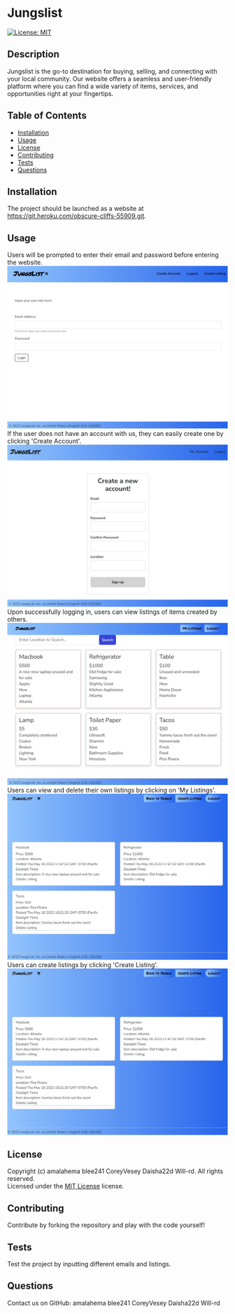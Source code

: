 # Jungslist
  [![License: MIT](https://img.shields.io/badge/License-MIT-yellow.svg)](https://opensource.org/licenses/MIT)

  ## Description

  Jungslist is the go-to destination for buying, selling, and connecting with your local community. Our website offers a seamless and user-friendly platform where you can find a wide variety of items, services, and opportunities right at your fingertips.

  ## Table of Contents

  - [Installation](#installation)
  - [Usage](#usage)
  - [License](#license)
  - [Contributing](#contributing)
  - [Tests](#tests)
  - [Questions](#questions)

  ## Installation

  The project should be launched as a website at https://git.heroku.com/obscure-cliffs-55909.git.

  ## Usage

  Users will be prompted to enter their email and password before entering the website. 
  ![Login page](./imgs/screenshot1.jpg)
  If the user does not have an account with us, they can easily create one by clicking 'Create Account'. 
  ![Create account page](./imgs/screenshot2.jpg)
  Upon successfully logging in, users can view listings of items created by others.
  ![Search page](./imgs/screenshot3.jpg)
  Users can view and delete their own listings by clicking on 'My Listings'.
  ![My account page](./imgs/screenshot4.jpg)
  Users can create listings by clicking 'Create Listing'.
  ![Create new listings](./imgs/screenshot4.jpg)

  ## License

  Copyright (c) amalahema blee241 CoreyVesey Daisha22d Will-rd. All rights reserved. <br>
  Licensed under the [MIT License](https://opensource.org/licenses/MIT) license.
  
  ## Contributing

  Contribute by forking the repository and play with the code yourself!

  ## Tests

  Test the project by inputting different emails and listings.

  ## Questions
  
  Contact us on GitHub: amalahema blee241 CoreyVesey Daisha22d Will-rd <br>
  